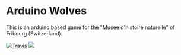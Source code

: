 # Arduino Wolves

This is an arduino based game for the "Musée d'histoire naturelle" of Fribourg (Switzerland).

[![Travis](https://img.shields.io/travis/BlueMasters/arduino-wolves.svg?maxAge=2592000)]()
[![](https://img.shields.io/badge/Made%20with%20&#9829;%20in-Fribourg%20%2F%20Switzerland-blue.svg)]()
